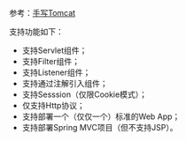 参考：[手写Tomcat](https://liaoxuefeng.com/books/jerrymouse/introduction/index.html)

支持功能如下：
* 支持Servlet组件；
* 支持Filter组件；
* 支持Listener组件；
* 支持通过注解引入组件；
* 支持Sesssion（仅限Cookie模式）；
* 仅支持Http协议；
* 支持部署一个（仅仅一个）标准的Web App；
* 支持部署Spring MVC项目（但不支持JSP）。
